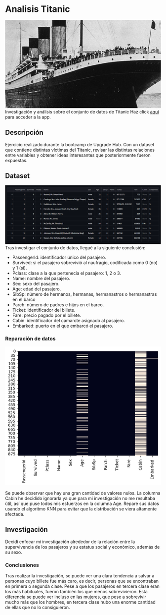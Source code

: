 # Analisis Titanic
![Alt text](https://github.com/alvaro99dd/Analisis-Titanic/blob/main/Recursos/imagen_Titanic.webp "Heatmap de valores nulos")
Investigación y análisis sobre el conjunto de datos de Titanic
Haz click [aquí](https://alvaro99dd-analisis-titanic-titanic-app-jseks4.streamlit.app/) para acceder a la app.

## Descripción
Ejercicio realizado durante la bootcamp de Upgrade Hub. Con un dataset que contiene distintas víctimas del Titanic,
revisar las distintas relaciones entre variables y obtener ideas interesantes que posteriormente fueron expuestas.

## Dataset
![Alt text](https://github.com/alvaro99dd/Analisis-Titanic/blob/main/Recursos/dataset.png)
Tras investigar el conjunto de datos, llegué a la siguiente conclusión:
* PassengerId: identificador único del pasajero.
* Survived: si el pasajero sobrevivió al naufragio, codificada como 0 (no) y 1 (si).
* Pclass: clase a la que pertenecía el pasajero: 1, 2 o 3.
* Name: nombre del pasajero.
* Sex: sexo del pasajero.
* Age: edad del pasajero.
* SibSp: número de hermanos, hermanas, hermanastros o hermanastras en el barco
* Parch: número de padres e hijos en el barco.
* Ticket: identificador del billete.
* Fare: precio pagado por el billete.
* Cabin: identificador del camarote asignado al pasajero.
* Embarked: puerto en el que embarcó el pasajero.

### Reparación de datos
![Alt text](https://github.com/alvaro99dd/Analisis-Titanic/blob/main/Recursos/heatmap.png "Heatmap de valores nulos")

Se puede observar que hay una gran cantidad de valores nulos. La columna Cabin he decidido ignorarla ya que para mi investigación no me resultaba útil,
así que puse todos mis esfuerzos en la columna Age. Reparé sus datos usando el algoritmo KNN para evitar que la distribución se viera altamente afectada.

## Investigación
Decidí enfocar mi investigación alrededor de la relación entre la supervivencia de los pasajeros y su estatus social y económico, además de su sexo.

### Conclusiones
Tras realizar la investigación, se puede ver una clara tendencia a salvar a personas cuyo billete fue más caro, es decir, personas que se encontraban
en primera o segunda clase. Pese a que los pasajeros en tercera clase eran los más habituales, fueron también los que menos sobrevivieron. Esta diferencia
se puede ver incluso en las mujeres, que pese a sobrevivir mucho más que los hombres, en tercera clase hubo una enorme cantidad de ellas que no lo consiguieron.